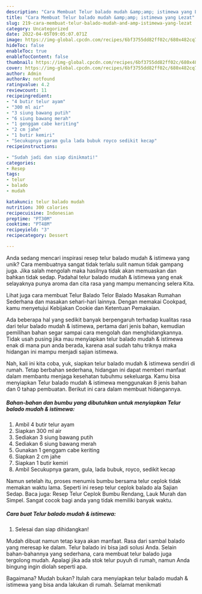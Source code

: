 ```yaml
---
description: "Cara Membuat Telur balado mudah &amp;amp; istimewa yang Lezat"
title: "Cara Membuat Telur balado mudah &amp;amp; istimewa yang Lezat"
slug: 219-cara-membuat-telur-balado-mudah-and-amp-istimewa-yang-lezat
category: Uncategorized
date: 2022-04-05T09:05:07.071Z
image: https://img-global.cpcdn.com/recipes/6bf3755dd82ff02c/680x482cq70/telur-balado-mudah-istimewa-foto-resep-utama.jpg
hideToc: false
enableToc: true
enableTocContent: false
thumbnail: https://img-global.cpcdn.com/recipes/6bf3755dd82ff02c/680x482cq70/telur-balado-mudah-istimewa-foto-resep-utama.jpg
cover: https://img-global.cpcdn.com/recipes/6bf3755dd82ff02c/680x482cq70/telur-balado-mudah-istimewa-foto-resep-utama.jpg
author: Admin
authorAv: notfound
ratingvalue: 4.2
reviewcount: 11
recipeingredient:
- "4 butir telur ayam"
- "300 ml air"
- "3 siung bawang putih"
- "6 siung bawang merah"
- "1 genggam cabe keriting"
- "2 cm jahe"
- "1 butir kemiri"
- "Secukupnya garam gula lada bubuk royco sedikit kecap"
recipeinstructions:

- "Sudah jadi dan siap dinikmati!"
categories:
- Resep
tags:
- telur
- balado
- mudah

katakunci: telur balado mudah 
nutrition: 300 calories
recipecuisine: Indonesian
preptime: "PT30M"
cooktime: "PT48M"
recipeyield: "3"
recipecategory: Dessert

---
```





Anda sedang mencari inspirasi resep telur balado mudah &amp; istimewa yang unik? Cara membuatnya sangat tidak terlalu sulit namun tidak gampang juga. Jika salah mengolah maka hasilnya tidak akan memuaskan dan bahkan tidak sedap. Padahal telur balado mudah &amp; istimewa yang enak selayaknya punya aroma dan cita rasa yang mampu memancing selera Kita.





Lihat juga cara membuat Telur Balado Telor Balado Masakan Rumahan Sederhana dan masakan sehari-hari lainnya. Dengan memakai Cookpad, kamu menyetujui Kebijakan Cookie dan Ketentuan Pemakaian.

Ada beberapa hal yang sedikit banyak berpengaruh terhadap kualitas rasa dari telur balado mudah &amp; istimewa, pertama dari jenis bahan, kemudian pemilihan bahan segar sampai cara mengolah dan menghidangkannya. Tidak usah pusing jika mau menyiapkan telur balado mudah &amp; istimewa enak di mana pun anda berada, karena asal sudah tahu triknya maka hidangan ini mampu menjadi sajian istimewa.






Nah, kali ini kita coba, yuk, siapkan telur balado mudah &amp; istimewa sendiri di rumah. Tetap berbahan sederhana, hidangan ini dapat memberi manfaat dalam membantu menjaga kesehatan tubuhmu sekeluarga. Kamu bisa menyiapkan Telur balado mudah &amp; istimewa menggunakan 8 jenis bahan dan 0 tahap pembuatan. Berikut ini cara dalam membuat hidangannya.

<!--inarticleads1-->

##### Bahan-bahan dan bumbu yang dibutuhkan untuk menyiapkan Telur balado mudah &amp; istimewa:

1. Ambil 4 butir telur ayam
1. Siapkan 300 ml air
1. Sediakan 3 siung bawang putih
1. Sediakan 6 siung bawang merah
1. Gunakan 1 genggam cabe keriting
1. Siapkan 2 cm jahe
1. Siapkan 1 butir kemiri
1. Ambil Secukupnya garam, gula, lada bubuk, royco, sedikit kecap


Namun setelah itu, proses menumis bumbu bersama telur ceplok tidak memakan waktu lama. Seperti ini resep telur ceplok balado ala Sajian Sedap. Baca juga: Resep Telur Ceplok Bumbu Rendang, Lauk Murah dan Simpel. Sangat cocok bagi anda yang tidak memiliki banyak waktu. 

<!--inarticleads2-->

##### Cara buat Telur balado mudah &amp; istimewa:


1. Selesai dan siap dihidangkan!

Mudah dibuat namun tetap kaya akan manfaat. Rasa dari sambal balado yang meresap ke dalam. Telur balado ini bisa jadi solusi Anda. Selain bahan-bahannya yang sederhana, cara membuat telur balado juga tergolong mudah. Apalagi jika ada stok telur puyuh di rumah, namun Anda bingung ingin diolah seperti apa. 

Bagaimana? Mudah bukan? Itulah cara menyiapkan telur balado mudah &amp; istimewa yang bisa anda lakukan di rumah. Selamat menikmati
